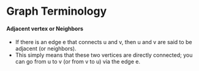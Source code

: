 # Graph Terminology

#### Adjacent vertex or Neighbors

- If there is an edge e that connects u and v, then u and v are said to be adjacent (or neighbors).
- This simply means that these two vertices are directly connected; you can go from u to v (or from v to u) via the edge e.



